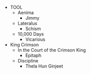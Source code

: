 - TOOL
  - Aenima
    - Jimmy
  - Lateralus
    - Schism
  - 10,000 Days
    - Vicarious
- King Crimson
  - In the Court of the Crimson King
    - Epitaph
  - Discipline
    - Thela Hun Ginjeet
